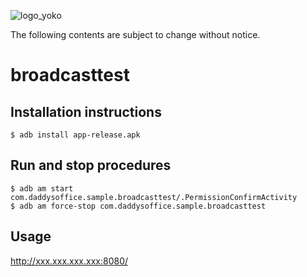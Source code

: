 
![logo_yoko](https://user-images.githubusercontent.com/12094983/221774165-e55f1ec6-7eeb-48ef-a295-5f64083f437e.jpg)

The following contents are subject to change without notice.

# broadcasttest

## Installation instructions
```
$ adb install app-release.apk
```
## Run and stop procedures
```
$ adb am start com.daddysoffice.sample.broadcasttest/.PermissionConfirmActivity
$ adb am force-stop com.daddysoffice.sample.broadcasttest
```
## Usage
http://xxx.xxx.xxx.xxx:8080/
